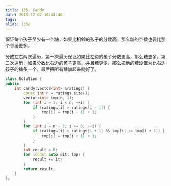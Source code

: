 ```yaml
---
title: 135. Candy
date: 2018-12-07 16:44:46
tags:
alias: 135/
---
```


保证每个孩子至少有一个糖，如果比相邻的孩子的分数高，那么糖的个数也要比那个邻居更多。

<!--more-->

分成左右两次遍历，第一次遍历保证如果比左边的孩子分数更高，那么糖更多。第二次遍历，如果分数比右边的孩子更高，并且糖更少，那么把他的糖设置为比右边孩子的糖多一个。最后把所有糖加起来就好了。

```cpp
class Solution {
public:
    int candy(vector<int> &ratings) {
        const int n = ratings.size();
        vector<int> tmp(n, 1);
        for (int i = 1; i < n; ++i) {
            if (ratings[i] > ratings[i - 1]) {
                tmp[i] = tmp[i - 1] + 1;
            }
        }
        for (int i = n - 2; i >= 0; --i) {
            if (ratings[i] > ratings[i + 1] && tmp[i] <= tmp[i + 1]) {
                tmp[i] = tmp[i + 1] + 1;
            }
        }
        int result = 0;
        for (const auto &it: tmp) {
            result += it;
        }
        return result;
    }
};
```
